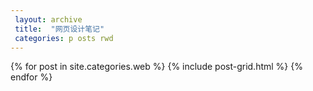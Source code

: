```yaml
---
 layout: archive
 title:  "网页设计笔记"
 categories: p osts rwd
---
```



<div class="tiles">
{% for post in site.categories.web %}
  {% include post-grid.html %}
 {% endfor %}
 </div><!-- /.tiles把所有categories 有 web 的列出来-->
